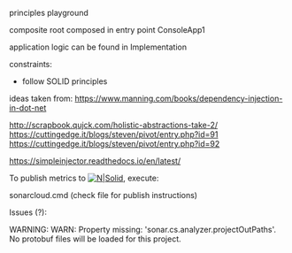 principles playground

composite root composed in entry point ConsoleApp1

application logic can be found in Implementation

constraints:
- follow SOLID principles

ideas taken from:
https://www.manning.com/books/dependency-injection-in-dot-net

http://scrapbook.qujck.com/holistic-abstractions-take-2/
https://cuttingedge.it/blogs/steven/pivot/entry.php?id=91
https://cuttingedge.it/blogs/steven/pivot/entry.php?id=92

https://simpleinjector.readthedocs.io/en/latest/




To publish metrics to [![N|Solid](https://sonarcloud.io/api/project_badges/measure?project=SOLID&metric=alert_status)](https://sonarcloud.io/dashboard?id=SOLID), execute:

sonarcloud.cmd (check file for publish instructions)

Issues (?):

WARNING: WARN: Property missing: 'sonar.cs.analyzer.projectOutPaths'. No protobuf files will be loaded for this project.
